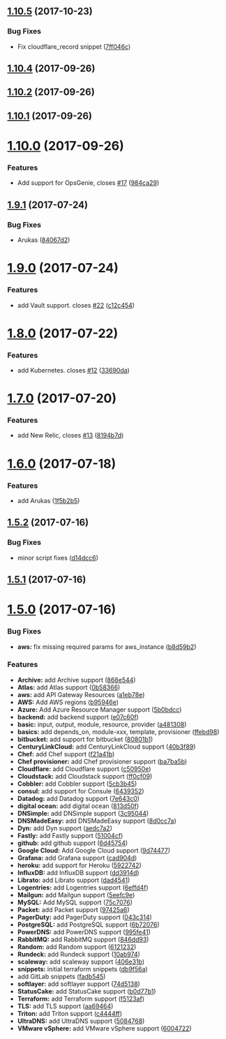 <a name="1.10.5"></a>
## [1.10.5](https://github.com/rixrix/vscode-terraform-snippets/compare/v1.10.4...v1.10.5) (2017-10-23)


### Bug Fixes

* Fix cloudflare_record snippet ([7ff046c](https://github.com/rixrix/vscode-terraform-snippets/commit/7ff046c))



<a name="1.10.4"></a>
## [1.10.4](https://github.com/rixrix/vscode-terraform-snippets/compare/v1.10.2...v1.10.4) (2017-09-26)



<a name="1.10.2"></a>
## [1.10.2](https://github.com/rixrix/vscode-terraform-snippets/compare/v1.10.1...v1.10.2) (2017-09-26)



<a name="1.10.1"></a>
## [1.10.1](https://github.com/rixrix/vscode-terraform-snippets/compare/v1.10.0...v1.10.1) (2017-09-26)



<a name="1.10.0"></a>
# [1.10.0](https://github.com/rixrix/vscode-terraform-snippets/compare/v1.9.1...v1.10.0) (2017-09-26)


### Features

* Add support for OpsGenie, closes [#17](https://github.com/rixrix/vscode-terraform-snippets/issues/17) ([984ca29](https://github.com/rixrix/vscode-terraform-snippets/commit/984ca29))



<a name="1.9.1"></a>
## [1.9.1](https://github.com/rixrix/vscode-terraform-snippets/compare/v1.9.0...v1.9.1) (2017-07-24)


### Bug Fixes

* Arukas ([84067d2](https://github.com/rixrix/vscode-terraform-snippets/commit/84067d2))



<a name="1.9.0"></a>
# [1.9.0](https://github.com/rixrix/vscode-terraform-snippets/compare/v1.8.0...v1.9.0) (2017-07-24)


### Features

* add Vault support. closes [#22](https://github.com/rixrix/vscode-terraform-snippets/issues/22) ([c12c454](https://github.com/rixrix/vscode-terraform-snippets/commit/c12c454))



<a name="1.8.0"></a>
# [1.8.0](https://github.com/rixrix/vscode-terraform-snippets/compare/v1.7.0...v1.8.0) (2017-07-22)


### Features

* add Kubernetes. closes [#12](https://github.com/rixrix/vscode-terraform-snippets/issues/12) ([33690da](https://github.com/rixrix/vscode-terraform-snippets/commit/33690da))



<a name="1.7.0"></a>
# [1.7.0](https://github.com/rixrix/vscode-terraform-snippets/compare/v1.6.0...v1.7.0) (2017-07-20)


### Features

* add New Relic, closes [#13](https://github.com/rixrix/vscode-terraform-snippets/issues/13) ([8194b7d](https://github.com/rixrix/vscode-terraform-snippets/commit/8194b7d))



<a name="1.6.0"></a>
# [1.6.0](https://github.com/rixrix/vscode-terraform-snippets/compare/v1.5.2...v1.6.0) (2017-07-18)


### Features

* add Arukas ([1f5b2b5](https://github.com/rixrix/vscode-terraform-snippets/commit/1f5b2b5))



<a name="1.5.2"></a>
## [1.5.2](https://github.com/rixrix/vscode-terraform-snippets/compare/v1.5.1...v1.5.2) (2017-07-16)


### Bug Fixes

* minor script fixes ([d14dcc6](https://github.com/rixrix/vscode-terraform-snippets/commit/d14dcc6))



<a name="1.5.1"></a>
## [1.5.1](https://github.com/rixrix/vscode-terraform-snippets/compare/v1.5.0...v1.5.1) (2017-07-16)



<a name="1.5.0"></a>
# [1.5.0](https://github.com/rixrix/vscode-terraform-snippets/compare/db9f56a...v1.5.0) (2017-07-16)


### Bug Fixes

* **aws:** fix missing required params for aws_instance ([b8d59b2](https://github.com/rixrix/vscode-terraform-snippets/commit/b8d59b2))


### Features

* **Archive:** add Archive support ([868e544](https://github.com/rixrix/vscode-terraform-snippets/commit/868e544))
* **Atlas:** add Atlas support ([0b58366](https://github.com/rixrix/vscode-terraform-snippets/commit/0b58366))
* **aws:** add API Gateway Resources ([a1eb78e](https://github.com/rixrix/vscode-terraform-snippets/commit/a1eb78e))
* **AWS:** Add AWS regions ([b95946e](https://github.com/rixrix/vscode-terraform-snippets/commit/b95946e))
* **Azure:** Add Azure Resource Manager support ([5b0bdcc](https://github.com/rixrix/vscode-terraform-snippets/commit/5b0bdcc))
* **backend:** add backend support ([e07c60f](https://github.com/rixrix/vscode-terraform-snippets/commit/e07c60f))
* **basic:** input, output, module, resource, provider ([a481308](https://github.com/rixrix/vscode-terraform-snippets/commit/a481308))
* **basics:** add depends_on, module-xxx, template, provisioner ([ffebd98](https://github.com/rixrix/vscode-terraform-snippets/commit/ffebd98))
* **bitbucket:** add support for bitbucket ([80801b1](https://github.com/rixrix/vscode-terraform-snippets/commit/80801b1))
* **CenturyLinkCloud:** add CenturyLinkCloud support ([40b3f89](https://github.com/rixrix/vscode-terraform-snippets/commit/40b3f89))
* **Chef:** add Chef support ([f21a41b](https://github.com/rixrix/vscode-terraform-snippets/commit/f21a41b))
* **Chef provisioner:** add Chef provisioner support ([ba7ba5b](https://github.com/rixrix/vscode-terraform-snippets/commit/ba7ba5b))
* **Cloudflare:** add Cloudflare support ([c50950e](https://github.com/rixrix/vscode-terraform-snippets/commit/c50950e))
* **Cloudstack:** add Cloudstack support ([ff0cf09](https://github.com/rixrix/vscode-terraform-snippets/commit/ff0cf09))
* **Cobbler:** add Cobbler support ([5cb3b45](https://github.com/rixrix/vscode-terraform-snippets/commit/5cb3b45))
* **consul:** add support for Consule ([6439352](https://github.com/rixrix/vscode-terraform-snippets/commit/6439352))
* **Datadog:** add Datadog support ([7e643c0](https://github.com/rixrix/vscode-terraform-snippets/commit/7e643c0))
* **digital ocean:** add digital ocean ([813d50f](https://github.com/rixrix/vscode-terraform-snippets/commit/813d50f))
* **DNSimple:** add DNSimple support ([3c95044](https://github.com/rixrix/vscode-terraform-snippets/commit/3c95044))
* **DNSMadeEasy:** add DNSMadeEasy support ([8d0cc7a](https://github.com/rixrix/vscode-terraform-snippets/commit/8d0cc7a))
* **Dyn:** add Dyn support ([aedc7a2](https://github.com/rixrix/vscode-terraform-snippets/commit/aedc7a2))
* **Fastly:** add Fastly support ([51004cf](https://github.com/rixrix/vscode-terraform-snippets/commit/51004cf))
* **github:** add github support ([6d45754](https://github.com/rixrix/vscode-terraform-snippets/commit/6d45754))
* **Google Cloud:** Add Google Cloud support ([9d74477](https://github.com/rixrix/vscode-terraform-snippets/commit/9d74477))
* **Grafana:** add Grafana support ([cad904d](https://github.com/rixrix/vscode-terraform-snippets/commit/cad904d))
* **heroku:** add support for Heroku ([5922742](https://github.com/rixrix/vscode-terraform-snippets/commit/5922742))
* **InfluxDB:** add InfluxDB support ([dd3914d](https://github.com/rixrix/vscode-terraform-snippets/commit/dd3914d))
* **Librato:** add Librato support ([dad4541](https://github.com/rixrix/vscode-terraform-snippets/commit/dad4541))
* **Logentries:** add Logentries support ([6effd4f](https://github.com/rixrix/vscode-terraform-snippets/commit/6effd4f))
* **Mailgun:** add Mailgun support ([5eefc9e](https://github.com/rixrix/vscode-terraform-snippets/commit/5eefc9e))
* **MySQL:** Add MySQL support ([75c7076](https://github.com/rixrix/vscode-terraform-snippets/commit/75c7076))
* **Packet:** add Packet support ([97425a6](https://github.com/rixrix/vscode-terraform-snippets/commit/97425a6))
* **PagerDuty:** add PagerDuty support ([043c314](https://github.com/rixrix/vscode-terraform-snippets/commit/043c314))
* **PostgreSQL:** add PostgreSQL support ([6b72076](https://github.com/rixrix/vscode-terraform-snippets/commit/6b72076))
* **PowerDNS:** add PowerDNS support ([995fe41](https://github.com/rixrix/vscode-terraform-snippets/commit/995fe41))
* **RabbitMQ:** add RabbitMQ support ([846dd93](https://github.com/rixrix/vscode-terraform-snippets/commit/846dd93))
* **Random:** add Random support ([6121232](https://github.com/rixrix/vscode-terraform-snippets/commit/6121232))
* **Rundeck:** add Rundeck support ([10ab974](https://github.com/rixrix/vscode-terraform-snippets/commit/10ab974))
* **scaleway:** add scaleway support ([406e31b](https://github.com/rixrix/vscode-terraform-snippets/commit/406e31b))
* **snippets:** initial terraform snippets ([db9f56a](https://github.com/rixrix/vscode-terraform-snippets/commit/db9f56a))
* add GitLab snippets ([fadb545](https://github.com/rixrix/vscode-terraform-snippets/commit/fadb545))
* **softlayer:** add softlayer support ([74d5138](https://github.com/rixrix/vscode-terraform-snippets/commit/74d5138))
* **StatusCake:** add StatusCake support ([b0d77b1](https://github.com/rixrix/vscode-terraform-snippets/commit/b0d77b1))
* **Terraform:** add Terraform support ([f5123af](https://github.com/rixrix/vscode-terraform-snippets/commit/f5123af))
* **TLS:** add TLS support ([aa69464](https://github.com/rixrix/vscode-terraform-snippets/commit/aa69464))
* **Triton:** add Triton support ([c4444ff](https://github.com/rixrix/vscode-terraform-snippets/commit/c4444ff))
* **UltraDNS:** add UltraDNS support ([5084768](https://github.com/rixrix/vscode-terraform-snippets/commit/5084768))
* **VMware vSphere:** add VMware vSphere support ([6004722](https://github.com/rixrix/vscode-terraform-snippets/commit/6004722))



